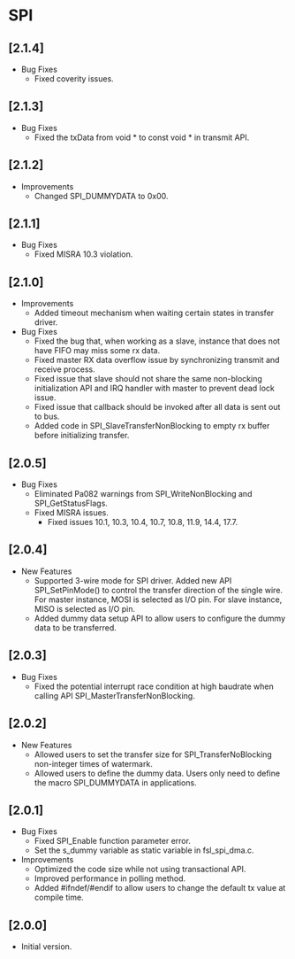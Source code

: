 # SPI

## [2.1.4]

- Bug Fixes
  - Fixed coverity issues.

## [2.1.3]

- Bug Fixes
  - Fixed the txData from void * to const void * in transmit API.

## [2.1.2]

- Improvements
  - Changed SPI_DUMMYDATA to 0x00.

## [2.1.1]

- Bug Fixes
  - Fixed MISRA 10.3 violation.

## [2.1.0]

- Improvements
  - Added timeout mechanism when waiting certain states in transfer driver.
- Bug Fixes
  - Fixed the bug that, when working as a slave, instance that does not have FIFO may miss some rx data.
  - Fixed master RX data overflow issue by synchronizing transmit and receive process.
  - Fixed issue that slave should not share the same non-blocking initialization API and IRQ handler with
    master to prevent dead lock issue.
  - Fixed issue that callback should be invoked after all data is sent out to bus.
  - Added code in SPI_SlaveTransferNonBlocking to empty rx buffer before initializing transfer.

## [2.0.5]

- Bug Fixes
  - Eliminated Pa082 warnings from SPI_WriteNonBlocking and SPI_GetStatusFlags.
  - Fixed MISRA issues.
    - Fixed issues 10.1, 10.3, 10.4, 10.7, 10.8, 11.9, 14.4, 17.7.

## [2.0.4]

- New Features
  - Supported 3-wire mode for SPI driver. Added new API SPI_SetPinMode() to control the transfer direction of
    the single wire. For master instance, MOSI is selected as I/O pin. For slave instance, MISO is selected
    as I/O pin.
  - Added dummy data setup API to allow users to configure the dummy data to be transferred.

## [2.0.3]

- Bug Fixes
  - Fixed the potential interrupt race condition at high baudrate when calling API SPI_MasterTransferNonBlocking.

## [2.0.2]

- New Features
  - Allowed users to set the transfer size for SPI_TransferNoBlocking non-integer times of watermark.
  - Allowed users to define the dummy data. Users only need to define the macro SPI_DUMMYDATA in applications.

## [2.0.1]

- Bug Fixes
  - Fixed SPI_Enable function parameter error.
  - Set the s_dummy variable as static variable in fsl_spi_dma.c.
- Improvements
  - Optimized the code size while not using transactional API.
  - Improved performance in polling method.
  - Added #ifndef/#endif to allow users to change the default tx value at compile time.

## [2.0.0]

- Initial version.
